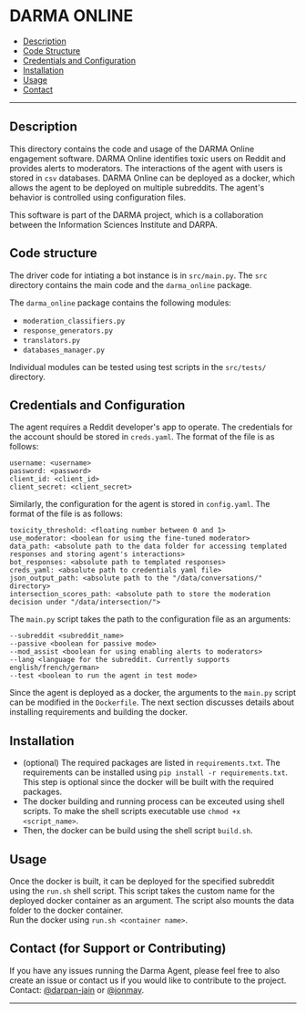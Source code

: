 # DARMA ONLINE

* [Description](#description)
* [Code Structure](#code-structure)
* [Credentials and Configuration](#credentials-and-configuration)
* [Installation](#installation)
* [Usage](#usage)
* [Contact](#contact-for-support-or-contributing)

---

## Description
This directory contains the code and usage of the DARMA Online engagement software. DARMA Online identifies toxic users on Reddit and
provides alerts to moderators. The interactions of the agent with users is stored in `csv` databases. 
DARMA Online can be deployed as a docker, which allows the agent to be deployed on multiple subreddits. The agent's behavior is controlled using configuration files. 

This software is part of the DARMA project, which is a collaboration between the Information Sciences Institute and DARPA.

## Code structure
The driver code for intiating a bot instance is in `src/main.py`. The `src` directory contains the main code and the `darma_online` package. 

The `darma_online` package contains the following modules:
- `moderation_classifiers.py`
- `response_generators.py`
- `translators.py`
- `databases_manager.py`

Individual modules can be tested using test scripts in the `src/tests/` directory.

## Credentials and Configuration

The agent requires a Reddit developer's app to operate. The credentials for the account should be stored in `creds.yaml`. The format of the file is as follows:
```
username: <username>
password: <password>
client_id: <client_id>
client_secret: <client_secret>
```

Similarly, the configuration for the agent is stored in `config.yaml`. The format of the file is as follows:

```
toxicity_threshold: <floating number between 0 and 1>
use_moderator: <boolean for using the fine-tuned moderator>
data_path: <absolute path to the data folder for accessing templated responses and storing agent's interactions>
bot_responses: <absolute path to templated responses>
creds_yaml: <absolute path to credentials yaml file>
json_output_path: <absolute path to the "/data/conversations/" directory>
intersection_scores_path: <absolute path to store the moderation decision under "/data/intersection/">
```

The `main.py` script takes the path to the configuration file as an arguments:
```
--subreddit <subreddit_name> 
--passive <boolean for passive mode>
--mod_assist <boolean for using enabling alerts to moderators>
--lang <language for the subreddit. Currently supports english/french/german>
--test <boolean to run the agent in test mode>
```

Since the agent is deployed as a docker, the arguments to the `main.py` script can be modified in the `Dockerfile`. The next section discusses details about installing requirements and building the docker.

## Installation
- (optional) The required packages are listed in `requirements.txt`. The requirements can be installed using `pip install -r requirements.txt`. This step is optional since the docker will be built with the required packages.
- The docker building and running process can be exceuted using shell scripts. To make the shell scripts executable use `chmod +x <script_name>`.
- Then, the docker can be build using the shell script `build.sh`.

## Usage
Once the docker is built, it can be deployed for the specified subreddit using the `run.sh` shell script. This script takes the custom name for the deployed docker container as an argument. The script also mounts the data folder to the docker container.  
Run the docker using `run.sh <container name>`.

## Contact (for Support or Contributing)
If you have any issues running the Darma Agent, please feel free to also create an issue or contact us if you would like to contribute to the project. 
Contact: [@darpan-jain](https://www.darpanjain.com/) or [@jonmay](https://www.isi.edu/~jonmay/).

---

